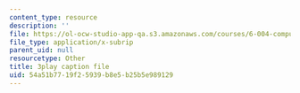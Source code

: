 ```yaml
---
content_type: resource
description: ''
file: https://ol-ocw-studio-app-qa.s3.amazonaws.com/courses/6-004-computation-structures-spring-2017/54a51b7719f25939b8e5b25b5e989129_b-jgbeTojrk.vtt
file_type: application/x-subrip
parent_uid: null
resourcetype: Other
title: 3play caption file
uid: 54a51b77-19f2-5939-b8e5-b25b5e989129
---
```

